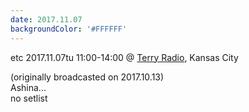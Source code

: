 ```yaml
---
date: 2017.11.07
backgroundColor: '#FFFFFF'
---
```


etc 2017.11.07tu 11:00-14:00 @ [Terry Radio](http://www.terryradio.biz/), Kansas City  

(originally broadcasted on 2017.10.13)  
Ashina...  
no setlist